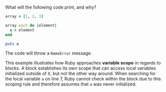 What will the following code print, and why?
```Ruby
array = [1, 2, 3]

array.each do |element|
  a = element
end

puts a
```
The code will throw a `NameError` message.

This example illustrates how Ruby approaches **variable scope** in regards to blocks. A block establishes its own scope that can access local variables initialized outside of it, but not the other way around. When searching for the local variable `a` on line 7, Ruby cannot check within the block due to this scoping rule and therefore assumes that `a` was never initialized.